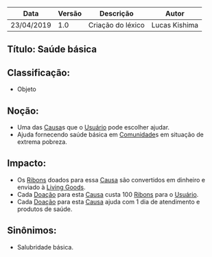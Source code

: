 | Data | Versão | Descrição | Autor |
|---|---|---|---|
| 23/04/2019 | 1.0 | Criação do léxico  | Lucas Kishima |

## Título: Saúde básica

## Classificação:

- Objeto

## Noção:

- Uma das [Causa](https://github.com/requisitos-2019-1/Ribon/blob/master/Modelagem%20de%20Requisitos/Lexicos/Causa.md)s que o [Usuário](https://github.com/requisitos-2019-1/Ribon/blob/master/Modelagem%20de%20Requisitos/Lexicos/Usuário.md) pode escolher ajudar.
- Ajuda fornecendo saúde básica em [Comunidade](https://github.com/requisitos-2019-1/Ribon/blob/master/Modelagem%20de%20Requisitos/Lexicos/Comunidade.md)s em situação de extrema pobreza.

## Impacto:

- Os [Ribons](https://github.com/requisitos-2019-1/Ribon/blob/master/Modelagem%20de%20Requisitos/Lexicos/Ribon.md) doados para essa [Causa](https://github.com/requisitos-2019-1/Ribon/blob/master/Modelagem%20de%20Requisitos/Lexicos/Causa.md) são convertidos em dinheiro e enviado à [Living Goods](https://github.com/requisitos-2019-1/Ribon/blob/master/Modelagem%20de%20Requisitos/Lexicos/Living_Goods.md).
- Cada [Doação](https://github.com/requisitos-2019-1/Ribon/blob/master/Modelagem%20de%20Requisitos/Lexicos/Doação.md) para esta [Causa](https://github.com/requisitos-2019-1/Ribon/blob/master/Modelagem%20de%20Requisitos/Lexicos/Causa.md) custa 100 [Ribons](https://github.com/requisitos-2019-1/Ribon/blob/master/Modelagem%20de%20Requisitos/Lexicos/Ribon.md) para o [Usuário](https://github.com/requisitos-2019-1/Ribon/blob/master/Modelagem%20de%20Requisitos/Lexicos/Usuário.md).
- Cada [Doação](https://github.com/requisitos-2019-1/Ribon/blob/master/Modelagem%20de%20Requisitos/Lexicos/Doação.md) para esta [Causa](https://github.com/requisitos-2019-1/Ribon/blob/master/Modelagem%20de%20Requisitos/Lexicos/Causa.md) ajuda com 1 dia de atendimento e produtos de saúde.


## Sinônimos:

- Salubridade básica.
